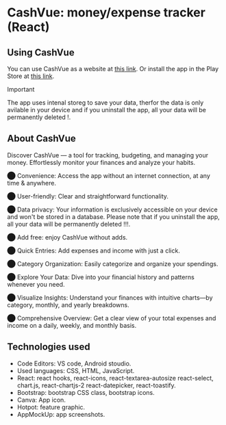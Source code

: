# CashVue: money/expense tracker (React) 


## Using CashVue [](https://shakedgoffer.github.io/Expense-tracker_reactProject/)
You can use CashVue as a website at [this link](https://shakedgoffer.github.io/Expense-tracker_reactProject/).
Or install  the app in the Play Store at [this link](https://play.google.com/store/apps/details?id=com.examplecashvue.app).
> [!IMPORTANT]
> The app uses intenal storeg to save your data, therfor the data is only avilable in your device and if you uninstall the app, all your data will be permanently deleted !.


## About CashVue []()
Discover CashVue — a tool for tracking, budgeting, and managing your money. Effortlessly monitor your finances and analyze your habits.

⬤ Convenience: Access the app without an internet connection, at any time & anywhere.

⬤ User-friendly: Clear and straightforward functionality.

⬤ Data privacy: Your information is exclusively accessible on your device and won't be stored in a database. Please note that if you uninstall the app, all your data will be permanently deleted !!!.

⬤ Add free: enjoy CashVue without adds. 

⬤ Quick Entries: Add expenses and income with just a click.

⬤ Category Organization: Easily categorize and organize your spendings.

⬤ Explore Your Data: Dive into your financial history and patterns whenever you need.

⬤ Visualize Insights: Understand your finances with intuitive charts—by category, monthly, and yearly breakdowns.

⬤ Comprehensive Overview: Get a clear view of your total expenses and income on a daily, weekly, and monthly basis.


## Technologies used []()
* Code Editors: VS code, Android stoudio.
* Used languages: CSS, HTML, JavaScript.
* React:
  react hooks,
  react-icons,
  react-textarea-autosize
 react-select,
 chart.js, react-chartjs-2
 react-datepicker,
 react-toastify.
* Bootstrap: bootstrap CSS class, bootstrap icons.
* Canva: App icon.
* Hotpot: feature graphic.
* AppMockUp: app screenshots.
